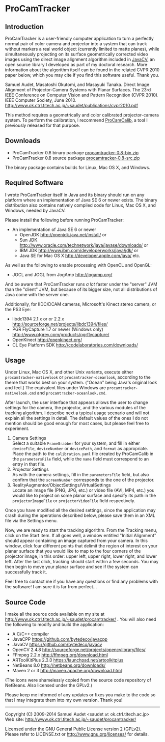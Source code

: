 ProCamTracker
=============

Introduction
------------
ProCamTracker is a user-friendly computer application to turn a perfectly normal pair of color camera and projector into a system that can track without markers a real world object (currently limited to matte planes), while simultaneously projecting on its surface geometrically corrected video images using the direct image alignment algorithm included in [JavaCV](https://github.com/bytedeco/javacv), an open source library I developed as part of my doctoral research. More information about the algorithm itself can be found in the related CVPR 2010 paper below, which you may cite if you find this software useful. Thank you.

Samuel Audet, Masatoshi Okutomi, and Masayuki Tanaka. Direct Image Alignment of Projector-Camera Systems with Planar Surfaces. The 23rd IEEE Conference on Computer Vision and Pattern Recognition (CVPR 2010). IEEE Computer Society, June 2010. http://www.ok.ctrl.titech.ac.jp/~saudet/publications/cvpr2010.pdf

This method requires a geometrically and color calibrated projector-camera system. To perform the calibration, I recommend [ProCamCalib](http://www.ok.ctrl.titech.ac.jp/~saudet/procamcalib/), a tool I previously released for that purpose.


Downloads
---------
 * ProCamTracker 0.8 binary package  [procamtracker-0.8-bin.zip](http://search.maven.org/remotecontent?filepath=org/bytedeco/procamtracker/0.8/procamtracker-0.8-bin.zip)
 * ProCamTracker 0.8 source package  [procamtracker-0.8-src.zip](http://search.maven.org/remotecontent?filepath=org/bytedeco/procamtracker/0.8/procamtracker-0.8-src.zip)

The binary package contains builds for Linux, Mac OS X, and Windows.


Required Software
-----------------
I wrote ProCamTracker itself in Java and its binary should run on any platform where an implementation of Java SE 6 or newer exists. The binary distribution also contains natively compiled code for Linux, Mac OS X, and Windows, needed by JavaCV.

Please install the following before running ProCamTracker:

 * An implementation of Java SE 6 or newer
   * OpenJDK  http://openjdk.java.net/install/  or
   * Sun JDK  http://www.oracle.com/technetwork/java/javase/downloads/  or
   * IBM JDK  http://www.ibm.com/developerworks/java/jdk/  or
   * Java SE for Mac OS X  http://developer.apple.com/java/  etc.

As well as the following to enable processing with OpenCL and OpenGL:

 * JOCL and JOGL from JogAmp  http://jogamp.org/

And be aware that ProCamTracker runs _a lot_ faster under the "server" JVM than the "client" JVM, but because of its bigger size, not all distributions of Java come with the server one.

Additionally, for IIDC/DCAM cameras, Microsoft's Kinect stereo camera, or the PS3 Eye:

 * libdc1394 2.1.x or or 2.2.x  http://sourceforge.net/projects/libdc1394/files/
 * PGR FlyCapture 1.7 or newer (Windows only)  http://www.ptgrey.com/products/pgrflycapture/
 * OpenKinect  http://openkinect.org/
 * CL Eye Platform SDK  http://codelaboratories.com/downloads/


Usage
-----
Under Linux, Mac OS X, and other Unix variants, execute either `procamtracker-nativelook` or `procamtracker-oceanlook`, according to the theme that works best on your system. ("Ocean" being Java's original look and feel.) The equivalent files under Windows are `procamtracker-nativelook.cmd` and `procamtracker-oceanlook.cmd`.

After launch, the user interface that appears allows the user to change settings for the camera, the projector, and the various modules of the tracking algorithm. I describe next a typical usage scenario and will not explain all the settings in detail. The default values of the ones I do not mention should be good enough for most cases, but please feel free to experiment.

1. Camera Settings  
Select a suitable `FrameGrabber` for your system, and fill in either `deviceFile`, `deviceNumber` or `devicePath`, and `format` as appropriate. Place the path to the `calibration.yaml` file created by ProCamCalib in the `parametersFile` field, while the `name` field must correspond to an entry in that file.
2. Projector Settings  
As with the camera settings, fill in the `parametersFile` field, but also confirm that the `screenNumber` corresponds to the one of the projector. 
3. RealityAugmentor/ObjectSettings/VirtualSettings  
Locate an image file (PNG, JPG, etc.) or video file (AVI, MP4, etc.) you would like to project on some planar surface and specify its path in the `projectorImageFile` or `projectorVideoFile` field respectively.

Once you have modified all the desired settings, since the application may crash during the operations described below, please save them in an XML file via the Settings menu.

Now, we are ready to start the tracking algorithm. From the Tracking menu, click on the Start item. If all goes well, a window entitled "Initial Alignment" should appear containing an image captured from your camera. In this window, click four different points that delimit the region of interest on your planar surface that you would like to map to the four corners of the projector image, in this order: upper left, upper right, lower right, and lower left. After the last click, tracking should start within a few seconds. You may then begin to move your planar surface and see if the system can successfully track it.

Feel free to contact me if you have any questions or find any problems with the software! I am sure it is far from perfect...


Source Code
-----------
I make all the source code available on my site at http://www.ok.ctrl.titech.ac.jp/~saudet/procamtracker/ . You will also need the following to modify and build the application:

 * A C/C++ compiler
 * JavaCPP https://github.com/bytedeco/javacpp
 * JavaCV  https://github.com/bytedeco/javacv
 * OpenCV 2.4.8  http://sourceforge.net/projects/opencvlibrary/files/
 * FFmpeg 2.2.x  http://ffmpeg.org/download.html
 * ARToolKitPlus 2.3.0  https://launchpad.net/artoolkitplus
 * NetBeans 8.0  http://netbeans.org/downloads/
 * Maven 2 or 3  http://maven.apache.org/download.html

(The icons were shamelessly copied from the source code repository of NetBeans. Also licensed under the GPLv2.)

Please keep me informed of any updates or fixes you make to the code so that I may integrate them into my own version. Thank you!


----
Copyright (C) 2009-2014 Samuel Audet &lt;saudet `at` ok.ctrl.titech.ac.jp&gt;  
Web site: http://www.ok.ctrl.titech.ac.jp/~saudet/procamtracker/

Licensed under the GNU General Public License version 2 (GPLv2).  
Please refer to LICENSE.txt or http://www.gnu.org/licenses/ for details.
